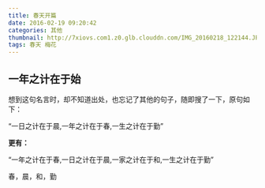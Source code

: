 ```yaml
---
title: 春天开篇
date: 2016-02-19 09:20:42
categories: 其他
thumbnail: http://7xiovs.com1.z0.glb.clouddn.com/IMG_20160218_122144.JPG
tags: 春天 梅花
---
```


## 一年之计在于始

想到这句名言时，却不知道出处，也忘记了其他的句子，随即搜了一下，原句如下：

“一日之计在于晨,一年之计在于春,一生之计在于勤”

**更有：**

“一年之计在于春,一日之计在于晨,一家之计在于和,一生之计在于勤”

春，晨，和，勤



